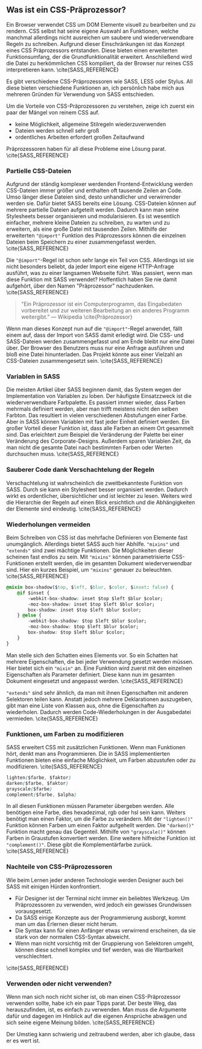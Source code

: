 ## Was ist ein CSS-Präprozessor?

Ein Browser verwendet CSS um DOM Elemente visuell zu bearbeiten und zu rendern. CSS selbst hat seine eigene Auswahl an Funktionen, welche manchmal allerdings nicht ausreichen um saubere und wiederverwendbare Regeln zu schreiben. Aufgrund dieser Einschränkungen ist das Konzept eines CSS Präprozessors entstanden. Diese bieten einen erweiterten Funktionsumfang, der die Grundfunktionalität erweitert. Anschließend wird die Datei zu herkömmlichen CSS kompiliert, da der Browser nur reines CSS interpretieren kann. \cite{SASS_REFERENCE}

Es gibt verschiedene CSS-Präprozessoren wie SASS, LESS oder Stylus. All diese bieten verschiedene Funktionen an, ich persönlich habe mich aus mehreren Gründen für Verwendung von SASS entschieden.

Um die Vorteile von CSS-Präprozessoren zu verstehen, zeige ich zuerst ein paar der Mängel von reinem CSS auf.

*   keine Möglichkeit, allgemeine Stilregeln wiederzuverwenden
*   Dateien werden schnell sehr groß
*   ordentliches Arbeiten erfordert großen Zeitaufwand

Präprozessoren haben für all diese Probleme eine Lösung parat. \cite{SASS_REFERENCE}

### Partielle CSS-Dateien

Aufgrund der ständig komplexer werdenden Frontend-Entwicklung werden CSS-Dateien immer größer und enthalten oft tausende Zeilen an Code. Umso länger diese Dateien sind, desto unhandlicher und verwirrender werden sie. Dafür bietet SASS bereits eine Lösung. CSS-Dateien können auf mehrere partielle Dateien aufgeteilt werden. Dadurch kann man seine Stylesheets besser organisieren und modularisieren. Es ist wesentlich einfacher, mehrere kleine Dateien zu schreiben, zu warten und zu erweitern, als eine große Datei mit tausenden Zeilen. Mithilfe der erweiterten `"@import"` Funktion des Präprozessors können die einzelnen Dateien beim Speichern zu einer zusammengefasst werden. \cite{SASS_REFERENCE}

Die `"@import"`-Regel ist schon sehr lange ein Teil von CSS. Allerdings ist sie nicht besonders beliebt, da jeder Import eine eigene HTTP-Anfrage ausführt, was zu einer langsamen Webseite führt. Was passiert, wenn man diese Funktion mit SASS verwendet? Hoffentlich haben Sie nie damit aufgehört, über den Namen "Präprozessor" nachzudenken. \cite{SASS_REFERENCE}

> "Ein Präprozessor ist ein Computerprogramm, das Eingabedaten vorbereitet und zur weiteren Bearbeitung an ein anderes Programm weitergibt.” — Wikipedia \cite{Präprozessor}

Wenn man dieses Konzept nun auf die `"@import"`-Regel anwendet, fällt einem auf, dass der Import von SASS damit erledigt wird. Die CSS- und SASS-Dateien werden zusammengefasst und am Ende bleibt nur eine Datei über. Der Browser des Benutzers muss nur eine Anfrage ausführen und bloß eine Datei hinunterladen. Das Projekt könnte aus einer Vielzahl an CSS-Dateien zusammengesetzt sein. \cite{SASS_REFERENCE}

### Variablen in SASS

Die meisten Artikel über SASS beginnen damit, das System wegen der Implementation von Variablen zu loben. Der häufigste Einsatzzweck ist die wiederverwendbare Farbpalette. Es passiert immer wieder, dass Farben mehrmals definiert werden, aber man trifft meistens nicht den selben Farbton. Das resultiert in vielen verschiedenen Abstufungen einer Farbe. Aber in SASS können Variablen mit fast jeder Einheit definiert werden. Ein großer Vorteil dieser Funktion ist, dass alle Farben an einem Ort gesammelt sind. Das erleichtert zum Beispiel die Veränderung der Palette bei einer Veränderung des Corporate-Designs. Außerdem sparen Variablen Zeit, da man nicht die gesamte Datei nach bestimmten Farben oder Werten durchsuchen muss. \cite{SASS_REFERENCE}

### Sauberer Code dank Verschachtelung der Regeln

Verschachtelung ist wahrscheinlich die zweitbekannteste Funktion von SASS. Durch sie kann ein Stylesheet besser organisiert werden. Dadurch wirkt es ordentlicher, übersichtlicher und ist leichter zu lesen. Weiters wird die Hierarchie der Regeln auf einen Blick ersichtlich und die Abhängigkeiten der Elemente sind eindeutig. \cite{SASS_REFERENCE}

### Wiederholungen vermeiden

Beim Schreiben von CSS ist das mehrfache Definieren von Elemente fast unumgänglich. Allerdings bietet SASS auch hier Abhilfe. `"mixins"` und `"extends"` sind zwei mächtige Funktionen. Die Möglichkeiten dieser scheinen fast endlos zu sein. Mit `"mixins"` können parametrisierte CSS-Funktionen erstellt werden, die im gesamten Dokument wiederverwendbar sind. Hier ein kurzes Beispiel, um `"mixins"` genauer zu beleuchten. \cite{SASS_REFERENCE}

```css
@mixin box-shadow($top, $left, $blur, $color, $inset: false) {
	@if $inset {
		-webkit-box-shadow: inset $top $left $blur $color;
		-moz-box-shadow: inset $top $left $blur $color;
		box-shadow: inset $top $left $blur $color;
	} @else {
		-webkit-box-shadow: $top $left $blur $color;
		-moz-box-shadow: $top $left $blur $color;
		box-shadow: $top $left $blur $color;
	}
}
```

Man stelle sich den Schatten eines Elements vor. So ein Schatten hat mehrere Eigenschaften, die bei jeder Verwendung gesetzt werden müssen. Hier bietet sich ein `"mixin"` an. Eine Funktion wird zuerst mit den einzelnen Eigenschaften als Parameter definiert. Diese kann nun im gesamten Dokument eingesetzt und angepasst werden. \cite{SASS_REFERENCE}

`"extends"` sind sehr ähnlich, da man mit ihnen Eigenschaften mit anderen Selektoren teilen kann. Anstatt jedoch mehrere Deklarationen auszugeben, gibt man eine Liste von Klassen aus, ohne die Eigenschaften zu wiederholen. Dadurch werden Code-Wiederholungen in der Ausgabedatei vermieden. \cite{SASS_REFERENCE}

### Funktionen, um Farben zu modifizieren

SASS erweitert CSS mit zusätzlichen Funktionen. Wenn man Funktionen hört, denkt man ans Programmieren. Die in SASS implementierten Funktionen bieten eine einfache Möglichkeit, um Farben abzustufen oder zu modifizieren. \cite{SASS_REFERENCE}

```css
lighten($farbe, $faktor)
darken($farbe, $faktor)
grayscale($farbe)
complement($farbe, $alpha)
```

In all diesen Funktionen müssen Parameter übergeben werden. Alle benötigen eine Farbe, dies hexadezimal, rgb oder hsl sein kann. Weiters benötigt man einen Faktor, um die Farbe zu verändern.
Mit der `"lighten()"` Funktion können Farben um einen Faktor aufgehellt werden. Die `"darken()"` Funktion macht genau das Gegenteil.
Mithilfe von `"grayscale()"` können Farben in Graustufen konvertiert werden.
Eine weitere hilfreiche Funktion ist `"complement()"`. Diese gibt die Komplementärfarbe zurück. \cite{SASS_REFERENCE}

### Nachteile von CSS-Präprozessoren

Wie beim Lernen jeder anderen Technologie werden Designer auch bei SASS mit einigen Hürden konfrontiert.

*   Für Designer ist der Terminal nicht immer ein beliebtes Werkzeug. Um Präprozessoren zu verwenden, wird jedoch ein gewisses Grundwissen vorausgesetzt.
*   Da SASS einige Konzepte aus der Programmierung ausborgt, kommt man um das Erlernen dieser nicht herum.
*   Die Syntax kann für einen Anfänger etwas verwirrend erscheinen, da sie stark von der normalen CSS-Syntax abweicht.
*   Wenn man nicht vorsichtig mit der Gruppierung von Selektoren umgeht, können diese schnell komplex und tief werden, was die Wartbarkeit verschlechtert.

\cite{SASS_REFERENCE}

### Verwenden oder nicht verwenden?

Wenn man sich noch nicht sicher ist, ob man einen CSS-Präprozessor verwenden sollte, habe ich ein paar Tipps parat. Der beste Weg, das herauszufinden, ist, es einfach zu verwenden. Man muss die Argumente dafür und dagegen im Hinblick auf die eigenen Ansprüche abwägen und sich seine eigene Meinung bilden. \cite{SASS_REFERENCE}

Der Umstieg kann schwierig und zeitraubend werden, aber ich glaube, dass er es wert ist.
